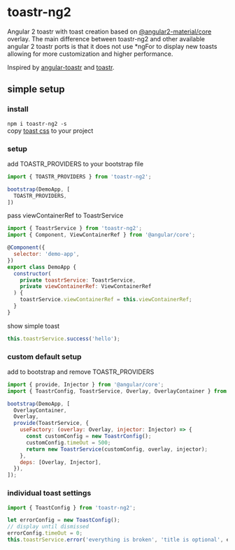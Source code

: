 # toastr-ng2
Angular 2 toastr with toast creation based on [@angular2-material/core](https://github.com/angular/material2) overlay. The main difference between toastr-ng2 and other available angular 2 toastr ports is that it does not use *ngFor to display new toasts allowing for more customization and higher performance.  
  
Inspired by [angular-toastr](https://github.com/Foxandxss/angular-toastr) and [toastr](https://github.com/CodeSeven/toastr).

## simple setup
### install
```npm i toastr-ng2 -s```  
copy [toast css](https://github.com/scttcper/toastr-ng2/blob/master/src/demo-app/demo-app.scss) to your project
### setup
add TOASTR_PROVIDERS to your bootstrap file
```javascript
import { TOASTR_PROVIDERS } from 'toastr-ng2';

bootstrap(DemoApp, [
  TOASTR_PROVIDERS,
])
```
pass viewContainerRef to ToastrService
```javascript
import { ToastrService } from 'toastr-ng2';
import { Component, ViewContainerRef } from '@angular/core';

@Component({
  selector: 'demo-app',
})
export class DemoApp {
  constructor(
    private toastrService: ToastrService,
    private viewContainerRef: ViewContainerRef
  ) {
    toastrService.viewContainerRef = this.viewContainerRef;
  }
}
```
show simple toast
```javascript
this.toastrService.success('hello');
```

### custom default setup
add to bootstrap and remove TOASTR_PROVIDERS
```javascript
import { provide, Injector } from '@angular/core';
import { ToastrConfig, ToastrService, Overlay, OverlayContainer } from 'toastr-ng2';

bootstrap(DemoApp, [
  OverlayContainer,
  Overlay,
  provide(ToastrService, {
    useFactory: (overlay: Overlay, injector: Injector) => {
      const customConfig = new ToastrConfig();
      customConfig.timeOut = 500;
      return new ToastrService(customConfig, overlay, injector);
    },
    deps: [Overlay, Injector],
  }),
]);
```


### individual toast settings
```javascript
import { ToastConfig } from 'toastr-ng2';

let errorConfig = new ToastConfig();
// display until dismissed
errorConfig.timeOut = 0;
this.toastrService.error('everything is broken', 'title is optional', errorConfig);
```
